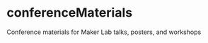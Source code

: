 conferenceMaterials
===================

Conference materials for Maker Lab talks, posters, and workshops 
